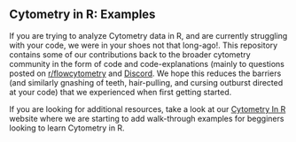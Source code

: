 ## Cytometry in R: Examples

If you are trying to analyze Cytometry data in R, and are currently struggling with your code, we were in your shoes not that long-ago!.  This repository contains some of our contributions back to the broader cytometry community in the form of code and code-explanations (mainly to questions posted on [r/flowcytometry](https://www.reddit.com/r/flowcytometry/) and [Discord](https://discord.gg/ZmyPYUQr9Q). We hope this reduces the barriers (and similarly gnashing of teeth, hair-pulling, and cursing outburst directed at your code) that we experienced when first getting started.

If you are looking for additional resources, take a look at our [Cytometry In R](https://stepupcytometry.github.io/) website where we are starting to add walk-through examples for begginers looking to learn Cytometry in R. 



